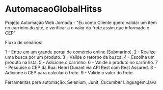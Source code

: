 # AutomacaoGlobalHitss
Projeto Automação Web
Jornada - "Eu como Cliente quero validar um item no carrinho do site, e verificar a o valor do frete assim que informado o CEP"

Fluxo de cenários:

1 - Entre em um grande portal de comércio online (Submarino).
2 - Realize uma busca por um produto.
3 - Valide o retorno da busca.
4 - Escolha um produto na lista.
5 - Adicione o carrinho.
6 - Valide o produto no carrinho.
7 - Pesquise o CEP da Rua: Henri Dunant via API Rest com Rest Assured. 
8 - Adicione o CEP para calcular o frete.
9 - Valide o valor do frete.

Ferramentas para automação: Selenium, Junit, Cucumber
Linguagem:Java